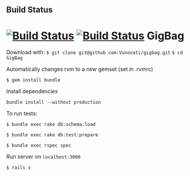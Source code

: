 ## Build Status
[![Build Status](https://buildhive.cloudbees.com/job/Vunovati/job/uskoci/badge/icon)](https://buildhive.cloudbees.com/job/Vunovati/job/GigBag/)
[![Build Status](https://travis-ci.org/Vunovati/GigBag.png?branch=add_cucumber)](https://travis-ci.org/Vunovati/GigBag)
GigBag
======

Download with:
`$ git clone git@github.com:Vunovati/gigbag.git`
`$ cd GigBag`

Automatically changes rvm to a new gemset (set in .rvmrc)

`$ gem install bundle`


Install dependencies


`bundle install --without production`

To run tests:

`$ bundle exec rake db:schema:load`

`$ bundle exec rake db:test:prepare`

`$ bundle exec rspec spec`

Run server on `localhost:3000`

`$ rails s`
